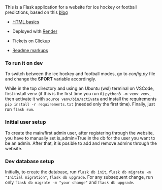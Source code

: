 This is a Flask application for a website for ice hockey or football predictions, based on this [blog](https://blog.miguelgrinberg.com/post/the-flask-mega-tutorial-part-i-hello-world)

- [HTML basics](https://en.wikipedia.org/wiki/HTML#Markup)

- Deployed with [Render](https://dashboard.render.com/)

- Tickets on [Clickup](https://app.clickup.com/9004043647/v/b/4-90040090140-2)

- [Readme markups](https://docs.github.com/en/get-started/writing-on-github/getting-started-with-writing-and-formatting-on-github/basic-writing-and-formatting-syntax)

### To run it on dev

To switch between the ice hockey and football modes, go to _config.py_ file and change the **SPORT** variable accordingly.

While in the top directory and using an Ubuntu (wsl) terminal on VSCode, first install venv (if this is the first time you run it) ````python3 -m venv venv````, then activate it with ````source venv/bin/activate```` and install the requirements ````pip install -r requirements.txt```` (needed only the first time). Finally, just run ````flask run````.

### Initial user setup

To create the main/first admin user, after registering through the website, you have to manually set is_admin=True in the db for the user you want to be an admin. After that, it is posible to add and remove admins through the website.

### Dev database setup

Initially, to create the database, run ````flask db init````, ````flask db migrate -m "Initial migration"````, ````flask db upgrade````.
For any subsequent change, run only ````flask db migrate -m "your change"```` and ````flask db upgrade````.
